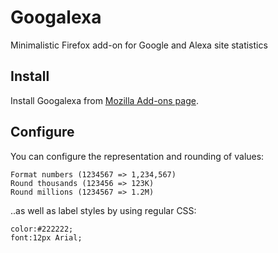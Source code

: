 Googalexa
=========

Minimalistic Firefox add-on for Google and Alexa site statistics

## Install

Install Googalexa from [Mozilla Add-ons page](https://addons.mozilla.org/en-US/firefox/addon/googalexa/).

## Configure

You can configure the representation and rounding of values:

```
Format numbers (1234567 => 1,234,567)
Round thousands (123456 => 123K)
Round millions (1234567 => 1.2M)
```

..as well as label styles by using regular CSS:

```
color:#222222;
font:12px Arial;
```

